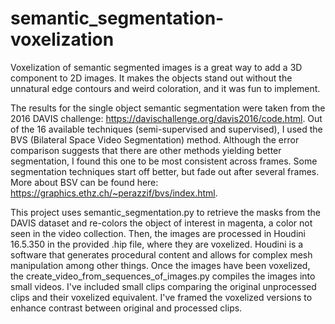 # semantic_segmentation-voxelization
Voxelization of semantic segmented images is a great way to add a 3D component to 2D images. It makes the objects stand out without the unnatural edge contours and weird coloration, and it was fun to implement.   

The results for the single object semantic segmentation were taken from the 2016 DAVIS challenge: https://davischallenge.org/davis2016/code.html. Out of the 16 available techniques (semi-supervised and supervised), I used the BVS (Bilateral Space Video Segmentation) method. Although the error comparison suggests that there are other methods yielding better segmentation, I found this one to be most consistent across frames. Some segmentation techniques start off better, but fade out after several frames. More about BSV can be found here: https://graphics.ethz.ch/~perazzif/bvs/index.html. 

This project uses semantic_segmentation.py to retrieve the masks from the DAVIS dataset and re-colors the object of interest in magenta, a color not seen in the video collection. Then, the images are processed in Houdini 16.5.350 in the provided .hip file, where they are voxelized. Houdini is a software that generates procedural content and allows for complex mesh manipulation among other things. Once the images have been voxelized, the create_video_from_sequences_of_images.py compiles the images into small videos. I've included small clips comparing the original unprocessed clips and their voxelized equivalent. I've framed the voxelized versions to enhance contrast between original and processed clips.
